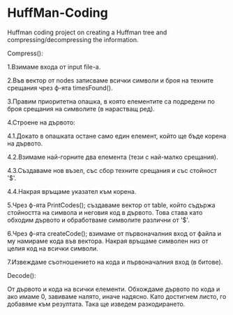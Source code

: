 # HuffMan-Coding
Huffman coding project on creating a Huffman tree and compressing/decompressing the information.

Compress():

1.Взимаме входа от input file-а.

2.Във вектор от nodes записваме всички символи и броя на техните срещания чрез ф-ята timesFound().

3.Правим приоритетна опашка, в която елементите са подредени по броя срещания на символите (в нарастващ ред).

4.Строене на дървото:

  4.1.Докато в опашката остане само един елемент, който ще бъде корена на дървото.
  
  4.2.Взимаме най-горните два елемента (тези с най-малко срещания).
  
  4.3.Създаваме нов възел, със сбор техните срещания и със стойност '$'.
  
  4.4.Накрая връщаме указател към корена.


5.Чрез ф-ята PrintCodes(); създаваме вектор от table, който съдържа стойността на символа и неговия код в дървото.
Това става като обходим дървото и обработваме символите различни от '$'.


6.Чрез ф-ята createCode(); взимаме от първоначалния вход от файла и му намираме кода във вектора. Накрая връщаме символен низ от целия код на всички символи.

7.Извеждаме съотношението на кода и първоначалния вход (в битове).

Decode():

От дървото и кода на всички елементи. Обхождаме дървото по кода и ако имаме 0, завиваме налято, иначе надясно. Като достигнем листо, го добавяме към резултата.
Така ще изведем разкодирането.

